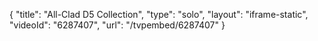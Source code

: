 {
    "title": "All-Clad D5 Collection",
    "type": "solo",
    "layout": "iframe-static",
    "videoId": "6287407",
    "url": "\/tvpembed\/6287407"
}